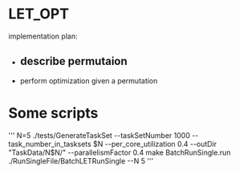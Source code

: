 # LET_OPT
implementation plan:
- describe permutaion
    - 
- perform optimization given a permutation


# Some scripts
'''
N=5
./tests/GenerateTaskSet --taskSetNumber 1000 --task_number_in_tasksets $N --per_core_utilization 0.4 --outDir "TaskData/N$N/" --parallelismFactor 0.4
make BatchRunSingle.run
./RunSingleFile/BatchLETRunSingle --N 5
'''